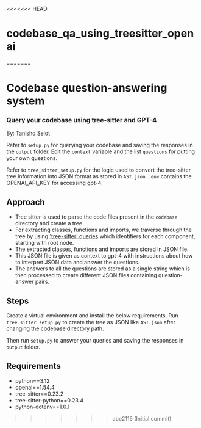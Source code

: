 <<<<<<< HEAD
# codebase_qa_using_treesitter_openai
=======
# Codebase question-answering system
### Query your codebase using tree-sitter and GPT-4

By: [Tanishq Selot](https://github.com/tanishq150802)  

Refer to ```setup.py``` for querying your codebase and saving the responses in the ```output``` folder. 
Edit the ```context``` variable and the list ```questions``` for putting your own questions.

Refer to ```tree_sitter_setup.py``` for the logic used to convert the tree-sitter tree information into
JSON format as stored in ```AST.json```. ```.env``` contains the OPENAI_API_KEY for accessing gpt-4.

## Approach
* Tree sitter is used to parse the code files present in the ```codebase``` directory and create a tree.
* For extracting classes, functions and imports, we traverse through the tree by using ['tree-sitter' queries](https://tree-sitter.github.io/tree-sitter/using-parsers#pattern-matching-with-queries) which identifiers for each component, starting with root node. 
* The extracted classes, functions and imports are stored in JSON file.
* This JSON file is given as context to gpt-4 with instructions about how to interpret JSON data and answer the questions.
* The answers to all the questions are stored as a single string which is then processed to create different JSON files containing question-answer pairs.

## Steps
Create a virtual environment and install the below requirements. Run ```tree_sitter_setup.py``` to create the tree as JSON like ```AST.json``` after changing the codebase directory path. 

Then run ```setup.py``` to answer your queries and saving the responses in ```output``` folder.

## Requirements
* python==3.12
* openai==1.54.4
* tree-sitter==0.23.2
* tree-sitter-python==0.23.4
* python-dotenv==1.0.1
>>>>>>> abe2116 (Initial commit)
